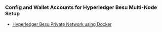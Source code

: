 ### Config and Wallet Accounts for Hyperledger Besu Multi-Node Setup

* [Hyperledger Besu Private Network using Docker](https://www.polarsparc.com/xhtml/BesuPrivateCliqueDocker.html)
